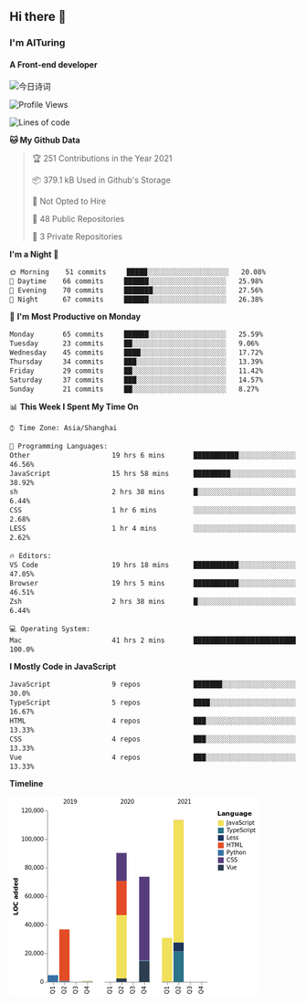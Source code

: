 ## Hi there 👋
### I'm AITuring
#### A Front-end developer

<!-- <img src="./dhx.gif" width="400px"/> -->
<img alt="今日诗词" src="https://v2.jinrishici.com/one.svg" style="max-width:100%; display: block; margin: 0 auto;">


<!--START_SECTION:waka-->
![Profile Views](http://img.shields.io/badge/Profile%20Views-4-blue)

![Lines of code](https://img.shields.io/badge/From%20Hello%20World%20I%27ve%20Written-350033%20lines%20of%20code-blue)

**🐱 My Github Data** 

> 🏆 251 Contributions in the Year 2021
 > 
> 📦 379.1 kB Used in Github's Storage 
 > 
> 🚫 Not Opted to Hire
 > 
> 📜 48 Public Repositories 
 > 
> 🔑 3 Private Repositories  
 > 
**I'm a Night 🦉** 

```text
🌞 Morning    51 commits     █████░░░░░░░░░░░░░░░░░░░░   20.08% 
🌆 Daytime    66 commits     ██████░░░░░░░░░░░░░░░░░░░   25.98% 
🌃 Evening    70 commits     ███████░░░░░░░░░░░░░░░░░░   27.56% 
🌙 Night      67 commits     ██████░░░░░░░░░░░░░░░░░░░   26.38%

```
📅 **I'm Most Productive on Monday** 

```text
Monday       65 commits     ██████░░░░░░░░░░░░░░░░░░░   25.59% 
Tuesday      23 commits     ██░░░░░░░░░░░░░░░░░░░░░░░   9.06% 
Wednesday    45 commits     ████░░░░░░░░░░░░░░░░░░░░░   17.72% 
Thursday     34 commits     ███░░░░░░░░░░░░░░░░░░░░░░   13.39% 
Friday       29 commits     ██░░░░░░░░░░░░░░░░░░░░░░░   11.42% 
Saturday     37 commits     ███░░░░░░░░░░░░░░░░░░░░░░   14.57% 
Sunday       21 commits     ██░░░░░░░░░░░░░░░░░░░░░░░   8.27%

```


📊 **This Week I Spent My Time On** 

```text
⌚︎ Time Zone: Asia/Shanghai

💬 Programming Languages: 
Other                    19 hrs 6 mins       ███████████░░░░░░░░░░░░░░   46.56% 
JavaScript               15 hrs 58 mins      █████████░░░░░░░░░░░░░░░░   38.92% 
sh                       2 hrs 38 mins       █░░░░░░░░░░░░░░░░░░░░░░░░   6.44% 
CSS                      1 hr 6 mins         ░░░░░░░░░░░░░░░░░░░░░░░░░   2.68% 
LESS                     1 hr 4 mins         ░░░░░░░░░░░░░░░░░░░░░░░░░   2.62%

🔥 Editors: 
VS Code                  19 hrs 18 mins      ███████████░░░░░░░░░░░░░░   47.05% 
Browser                  19 hrs 5 mins       ███████████░░░░░░░░░░░░░░   46.51% 
Zsh                      2 hrs 38 mins       █░░░░░░░░░░░░░░░░░░░░░░░░   6.44%

💻 Operating System: 
Mac                      41 hrs 2 mins       █████████████████████████   100.0%

```

**I Mostly Code in JavaScript** 

```text
JavaScript               9 repos             ███████░░░░░░░░░░░░░░░░░░   30.0% 
TypeScript               5 repos             ████░░░░░░░░░░░░░░░░░░░░░   16.67% 
HTML                     4 repos             ███░░░░░░░░░░░░░░░░░░░░░░   13.33% 
CSS                      4 repos             ███░░░░░░░░░░░░░░░░░░░░░░   13.33% 
Vue                      4 repos             ███░░░░░░░░░░░░░░░░░░░░░░   13.33%

```


**Timeline**

![Chart not found](https://raw.githubusercontent.com/AITuring/AITuring/main/charts/bar_graph.png) 


<!--END_SECTION:waka-->


